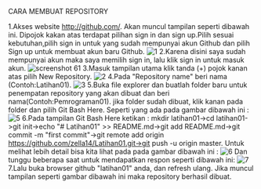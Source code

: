 CARA MEMBUAT REPOSITORY




1.Akses website http://github.com/. Akan muncul tampilan seperti dibawah ini. Dipojok kakan atas terdapat pilihan sign in dan sign up.Pilih sesuai kebutuhan,pilih sign in untuk yang sudah mempunyai akun Github dan pilih Sign up untuk membuat akun baru Github.
![1](https://user-images.githubusercontent.com/46732968/51587024-fb263100-1f11-11e9-8170-2f53a9213dc7.png)
2.Karena disini saya sudah mempunyai akun maka saya memilih sign in, lalu klik sign in untuk masuk akun.
![screenshot 61](https://user-images.githubusercontent.com/46732968/51587527-953aa900-1f13-11e9-9816-5891715875dd.png)
3.Masuk tampilan utama klik tanda (+) pojok kanan atas pilih New Repository.
![2](https://user-images.githubusercontent.com/46732968/51587025-fceff480-1f11-11e9-9f45-0d3ebda93940.jpg)
4.Pada "Repository name" beri nama (Contoh:Latihan01).
![3](https://user-images.githubusercontent.com/46732968/51587027-feb9b800-1f11-11e9-9584-4e80ef7a12a8.jpg)
5.Buka file explorer dan buatlah folder baru untuk penempatan repository yang akan dibuat dan beri nama(Contoh:Pemrograman01). jika folder sudah dibuat, klik kanan pada folder dan pilih Git Bash Here. Seperti yang ada pada gambar dibawah ini :
![5](https://user-images.githubusercontent.com/46732968/51587038-024d3f00-1f12-11e9-8287-1e590157d9a5.jpg)
6.Pada tampilan Git Bash Here ketikan : mkdir latihan01->cd latihan01->git init->echo "# Latihan01" >> README.md->git add README.md->git commit -m "first commit"->git remote add origin https://github.com/zella14/Latihan01.git->git push -u origin master. Untuk melihat lebih detail bisa kita lihat pada pada gambar dibawah ini :
![6](https://user-images.githubusercontent.com/46732968/51587043-04170280-1f12-11e9-84ab-6819ebbb5364.png)
Dan tunggu beberapa saat untuk mendapatkan respon seperti dibawah ini:
![7](https://user-images.githubusercontent.com/46732968/51587045-07aa8980-1f12-11e9-89ad-812c5af1a397.jpg)
7.Lalu buka browser github "latihan01" anda, dan refresh ulang. Jika muncul tampilan seperti gambar dibawah ini maka repository berhasil dibuat.

